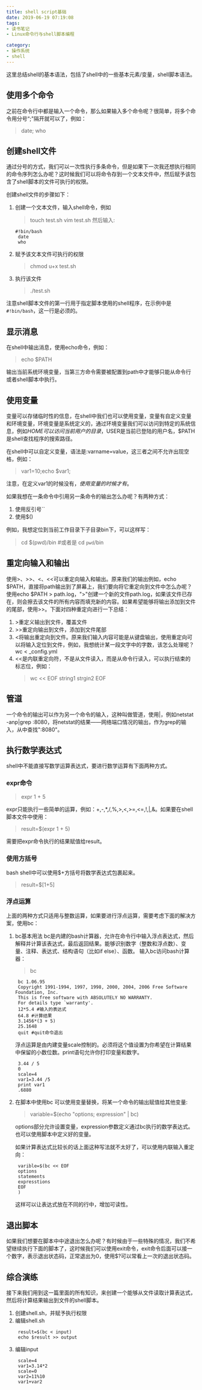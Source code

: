 ```yaml
---
title: shell script基础
date: 2019-06-19 07:19:08
tags:
- 读书笔记
- Linux命令行与shell脚本编程

category:
- 操作系统
- shell
---
```


这里总结shell的基本语法，包括了shell中的一些基本元素/变量，shell脚本语法。

## 使用多个命令
之前在命令行中都是输入一个命令，那么如果输入多个命令呢？很简单，将多个命令用分号“;"隔开就可以了，例如：
> date; who

## 创建shell文件
通过分号的方式，我们可以一次性执行多条命令，但是如果下一次我还想执行相同的命令序列怎么办呢？这时候我们可以将命令存到一个文本文件中，然后赋予该包含了shell脚本的文件可执行的权限。

创建shell文件的步骤如下：
1. 创建一个文本文件，输入shell命令，例如
   > touch test.sh
   > vim test.sh
   然后输入:
   ```
   #!bin/bash
    date
    who
   ```
2. 赋予该文本文件可执行的权限
   > chmod u+x test.sh
3. 执行该文件
   > ./test.sh

注意shell脚本文件的第一行用于指定脚本使用的shell程序，在示例中是<code>#!bin/bash</code>，这一行是必须的。

## 显示消息
在shell中输出消息，使用echo命令，例如：
> echo $PATH

输出当前系统环境变量，当第三方命令需要被配置到path中才能够只能从命令行或者shell脚本中执行。

## 使用变量
变量可以存储临时性的信息，在shell中我们也可以使用变量，变量有自定义变量和环境变量，环境变量是系统定义的，通过环境变量我们可以访问到特定的系统信息，例如$HOME可以访问当前用户的目录，$USER是当前已登陆的用户名，$PATH是shell查找程序的搜索路径。

在shell中可以自定义变量，语法是:varname=value，这三者之间不允许出现空格，例如：
> var1=10;echo $var1;

注意，在定义var1的时候没有$，使用变量的时候才有$。

如果我想在一条命令中引用另一条命令的输出怎么办呢？有两种方式：
1. 使用反引号``
2. 使用$()

例如，我想定位到当前工作目录下子目录bin下，可以这样写：
> cd $(pwd)/bin #或者是 cd `pwd`/bin

## 重定向输入和输出
使用>、>>、<、<<可以重定向输入和输出。原来我们的输出例如，echo $PATH，直接将path输出到了屏幕上，我们要向将它重定向到文件中怎么办呢？使用echo $PATH > path.log，">"创建一个新的文件path.log，如果该文件已存在，则会擦去该文件的所有内容而填充新的内容。如果希望能够将输出添加到文件的尾部，使用>>。下面对四种重定向进行一下总结：
1. \>重定义输出到文件，覆盖文件
2. \>>重定向输出到文件，添加到文件尾部
3. <将输出重定向到文件。原来我们输入内容可能是从键盘输出，使用重定向可以将输入定位到文件，例如，我想统计某一段文字中的字数，该怎么处理呢？wc < _config.yml
4. <<是内联重定向符，不是从文件读入，而是从命令行读入，可以执行结束的标志位，例如：
   > wc << EOF
   string1 
   strgin2
   EOF

## 管道
一个命令的输出可以作为另一个命令的输入，这种叫做管道，使用|，例如netstat -anp|grep :8080，将netstat的结果——网络端口情况的输出，作为grep的输入，从中查找":8080"。

## 执行数学表达式
shell中不能直接写数学运算表达式，要进行数学运算有下面两种方式。

### expr命令
> expr 1 + 5

expr只能执行一些简单的运算，例如：+,-,*,/,%,>,<,>=,<=,!,|,&。如果要在shell脚本文件中使用：
> result=$(expr 1 + 5)

需要把expr命令执行的结果赋值给result。

### 使用方括号
bash shell中可以使用$+方括号将数学表达式包裹起来。
> result=$[1+5]

### 浮点运算
上面的两种方式只适用与整数运算，如果要进行浮点运算，需要考虑下面的解决方案，使用bc：
1. bc基本用法
   bc是内建的bash计算器，允许在命令行中输入浮点表达式，然后解释并计算该表达式，最后返回结果。能够识别数字（整数和浮点数）、变量、注释、表达式、结构语句（比如if else）、函数。
   输入bc访问bash计算器：
   > bc
   ```
    bc 1.06.95
    Copyright 1991-1994, 1997, 1998, 2000, 2004, 2006 Free Software Foundation, Inc.
    This is free software with ABSOLUTELY NO WARRANTY.
    For details type `warranty'. 
    12*5.4 #输入的表达式
    64.8 #计算结果
    3.1456*(3 + 5)
    25.1648
    quit #quit命令退出
   ```
   浮点运算是由内建变量scale控制的。必须将这个值设置为你希望在计算结果中保留的小数位数。print语句允许你打印变量和数字。
   ```
    3.44 / 5
    0
    scale=4
    var1=3.44 /5
    print var1
    .6880
   ```
2. 在脚本中使用bc
   可以使用变量替换，将某一个命令的输出赋值给其他变量:
   > variable=$(echo "options; expression" | bc)

   options部分允许设置变量，expression参数定义通过bc执行的数学表达式。也可以使用脚本中定义好的变量。

   如果计算表达式比较长的话上面这种写法就不太好了，可以使用内联输入重定向：
   ```
    varible=$(bc << EOF
    options
    statements
    expresstions
    EOF
    )
   ```
   这样可以让表达式放在不同的行中，增加可读性。

## 退出脚本
如果我们想要在脚本中中途退出怎么办呢？有时候由于一些特殊的情况，我们不希望继续执行下面的脚本了，这时候我们可以使用exit命令，exit命令后面可以接一个数字，表示退出状态码，正常退出为0，使用$?可以常看上一次的退出状态码。
## 综合演练
接下来我们用到这一篇里面的所有知识，来创建一个能够从文件读取计算表达式，然后将计算结果输出到文件的shell脚本。
1. 创建shell.sh，并赋予执行权限
2. 编辑shell.sh
   ```
    result=$(bc < input)
    echo $result >> output
   ```
3. 编辑input
   ```
    scale=4
    var1=3.14*2
    scale=0
    var2=11%10
    var1+var2
   ```

